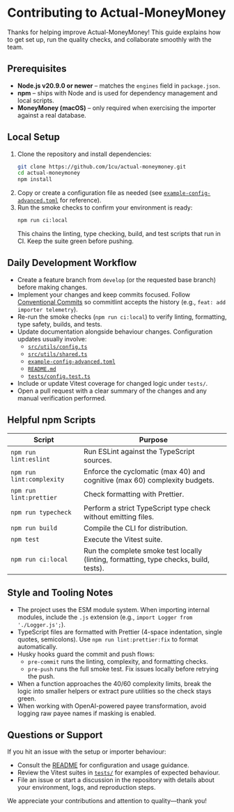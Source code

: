 # Contributing to Actual-MoneyMoney

Thanks for helping improve Actual-MoneyMoney! This guide explains how to get set up, run the quality checks, and collaborate smoothly with the team.

## Prerequisites

- **Node.js v20.9.0 or newer** – matches the `engines` field in `package.json`.
- **npm** – ships with Node and is used for dependency management and local scripts.
- **MoneyMoney (macOS)** – only required when exercising the importer against a real database.

## Local Setup

1. Clone the repository and install dependencies:
   ```bash
   git clone https://github.com/1cu/actual-moneymoney.git
   cd actual-moneymoney
   npm install
   ```
2. Copy or create a configuration file as needed (see [`example-config-advanced.toml`](./example-config-advanced.toml) for reference).
3. Run the smoke checks to confirm your environment is ready:
   ```bash
   npm run ci:local
   ```
   This chains the linting, type checking, build, and test scripts that run in CI. Keep the suite green before pushing.

## Daily Development Workflow

- Create a feature branch from `develop` (or the requested base branch) before making changes.
- Implement your changes and keep commits focused. Follow [Conventional Commits](https://www.conventionalcommits.org/) so commitlint accepts the history (e.g., `feat: add importer telemetry`).
- Re-run the smoke checks (`npm run ci:local`) to verify linting, formatting, type safety, builds, and tests.
- Update documentation alongside behaviour changes. Configuration updates usually involve:
  - [`src/utils/config.ts`](./src/utils/config.ts)
  - [`src/utils/shared.ts`](./src/utils/shared.ts)
  - [`example-config-advanced.toml`](./example-config-advanced.toml)
  - [`README.md`](./README.md)
  - [`tests/config.test.ts`](./tests/config.test.ts)
- Include or update Vitest coverage for changed logic under `tests/`.
- Open a pull request with a clear summary of the changes and any manual verification performed.

## Helpful npm Scripts

| Script | Purpose |
| --- | --- |
| `npm run lint:eslint` | Run ESLint against the TypeScript sources. |
| `npm run lint:complexity` | Enforce the cyclomatic (max 40) and cognitive (max 60) complexity budgets. |
| `npm run lint:prettier` | Check formatting with Prettier. |
| `npm run typecheck` | Perform a strict TypeScript type check without emitting files. |
| `npm run build` | Compile the CLI for distribution. |
| `npm test` | Execute the Vitest suite. |
| `npm run ci:local` | Run the complete smoke test locally (linting, formatting, type checks, build, tests). |

## Style and Tooling Notes

- The project uses the ESM module system. When importing internal modules, include the `.js` extension (e.g., `import Logger from './Logger.js';`).
- TypeScript files are formatted with Prettier (4-space indentation, single quotes, semicolons). Use `npm run lint:prettier:fix` to format automatically.
- Husky hooks guard the commit and push flows:
  - `pre-commit` runs the linting, complexity, and formatting checks.
  - `pre-push` runs the full smoke test. Fix issues locally before retrying the push.
- When a function approaches the 40/60 complexity limits, break the logic into smaller helpers or extract pure utilities so the
  check stays green.
- When working with OpenAI-powered payee transformation, avoid logging raw payee names if masking is enabled.

## Questions or Support

If you hit an issue with the setup or importer behaviour:

- Consult the [README](./README.md) for configuration and usage guidance.
- Review the Vitest suites in [`tests/`](./tests) for examples of expected behaviour.
- File an issue or start a discussion in the repository with details about your environment, logs, and reproduction steps.

We appreciate your contributions and attention to quality—thank you!

